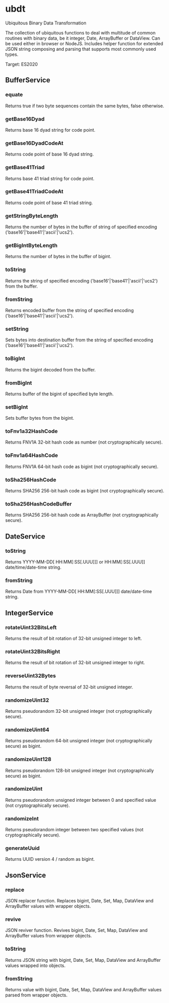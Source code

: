 # ubdt
Ubiquitous Binary Data Transformation

The collection of ubiquitous functions to deal with multitude of common routines with binary data,
 be it integer, Date, ArrayBuffer or DataView. Can be used either in browser or NodeJS.
Includes helper function for extended JSON string composing and parsing that supports most commonly used types.

Target: ES2020


## BufferService

### equate
Returns true if two byte sequences contain the same bytes, false otherwise.

### getBase16Dyad
Returns base 16 dyad string for code point.

### getBase16DyadCodeAt
Returns code point of base 16 dyad string.

### getBase41Triad
Returns base 41 triad string for code point.

### getBase41TriadCodeAt
Returns code point of base 41 triad string.

### getStringByteLength
Returns the number of bytes in the buffer of string of specified encoding ('base16'|'base41'|'ascii'|'ucs2').

### getBigIntByteLength
Returns the number of bytes in the buffer of bigint.

### toString
Returns the string of specified encoding ('base16'|'base41'|'ascii'|'ucs2') from the buffer.

### fromString
Returns encoded buffer from the string of specified encoding ('base16'|'base41'|'ascii'|'ucs2').

### setString
Sets bytes into destination buffer from the string of specified encoding ('base16'|'base41'|'ascii'|'ucs2').

### toBigInt
Returns the bigint decoded from the buffer.

### fromBigInt
Returns buffer of the bigint of specified byte length.

### setBigInt
Sets buffer bytes from the bigint.

### toFnv1a32HashCode
Returns FNV1A 32-bit hash code as number (not cryptographically secure).

### toFnv1a64HashCode
Returns FNV1A 64-bit hash code as bigint (not cryptographically secure).

### toSha256HashCode
Returns SHA256 256-bit hash code as bigint (not cryptographically secure).

### toSha256HashCodeBuffer
Returns SHA256 256-bit hash code as ArrayBuffer (not cryptographically secure).


## DateService

### toString
Returns YYYY-MM-DD[ HH:MM[:SS[.UUU]]] or HH:MM[:SS[.UUU]] date/time/date-time string.

### fromString
Returns Date from YYYY-MM-DD[ HH:MM[:SS[.UUU]]] date/date-time string.


## IntegerService

### rotateUint32BitsLeft
Returns the result of bit rotation of 32-bit unsigned integer to left.

### rotateUint32BitsRight
Returns the result of bit rotation of 32-bit unsigned integer to right.

### reverseUint32Bytes
Returns the result of byte reversal of 32-bit unsigned integer.

### randomizeUint32
Returns pseudorandom 32-bit unsigned integer (not cryptographically secure).

### randomizeUint64
Returns pseudorandom 64-bit unsigned integer (not cryptographically secure) as bigint.

### randomizeUint128
Returns pseudorandom 128-bit unsigned integer (not cryptographically secure) as bigint.

### randomizeUint
Returns pseudorandom unsigned integer between 0 and specified value (not cryptographically secure).

### randomizeInt
Returns pseudorandom integer between two specified values (not cryptographically secure).

### generateUuid
Returns UUID version 4 / random as bigint.


## JsonService

### replace
JSON replacer function. Replaces bigint, Date, Set, Map, DataView and ArrayBuffer values with wrapper objects.

### revive
JSON reviver function. Revives bigint, Date, Set, Map, DataView and ArrayBuffer values from wrapper objects.

### toString
Returns JSON string with bigint, Date, Set, Map, DataView and ArrayBuffer values wrapped into objects.

### fromString
Returns value with bigint, Date, Set, Map, DataView and ArrayBuffer values parsed from wrapper objects.
